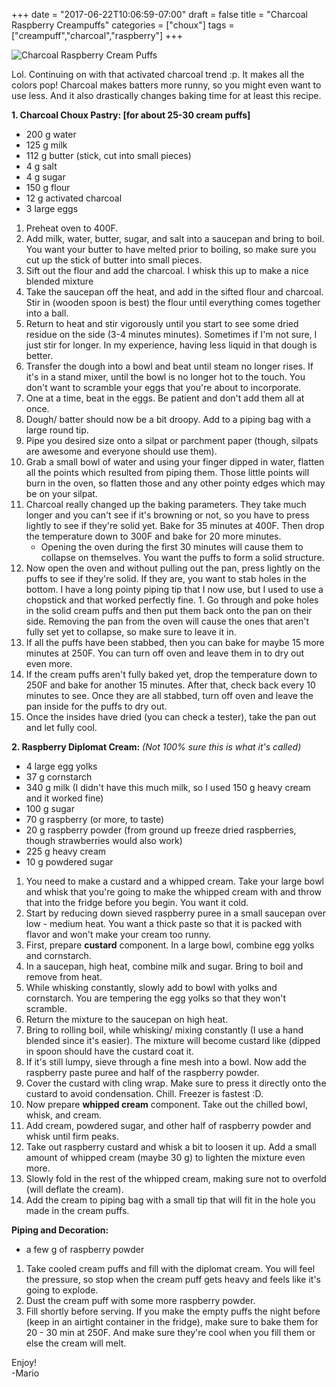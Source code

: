 +++
date = "2017-06-22T10:06:59-07:00"
draft = false
title = "Charcoal Raspberry Creampuffs"
categories = ["choux"]
tags = ["creampuff","charcoal","raspberry"]
+++

![Charcoal Raspberry Cream Puffs](https://farm5.staticflickr.com/4259/35321096582_ac41da8609_h.jpg)

Lol. Continuing on with that activated charcoal trend :p. It makes all the colors pop! Charcoal makes batters more runny, so you might even want to use less. And it also drastically changes baking time for at least this recipe.
 
**1. Charcoal Choux Pastry: [for about 25-30 cream puffs]**  

- 200 g water  
- 125 g milk  
- 112 g butter (stick, cut into small pieces)  
- 4 g salt  
- 4 g sugar  
- 150 g flour 
- 12 g activated charcoal 
- 3 large eggs  

1. Preheat oven to 400F.  
2. Add milk, water, butter, sugar, and salt into a saucepan and bring to boil. You want your butter to have melted prior to boiling, so make sure you cut up the stick of butter into small pieces.  
3. Sift out the flour and add the charcoal. I whisk this up to make a nice blended mixture
4. Take the saucepan off the heat, and add in the sifted flour and charcoal. Stir in (wooden spoon is best) the flour until everything comes together into a ball.  
5. Return to heat and stir vigorously until you start to see some dried residue on the side (3-4 minutes minutes). Sometimes if I'm not sure, I just stir for longer. In my experience, having less liquid in that dough is better.  
6. Transfer the dough into a bowl and beat until steam no longer rises. If it's in a stand mixer, until the bowl is no longer hot to the touch. You don't want to scramble your eggs that you're about to incorporate.    
7. One at a time, beat in the eggs. Be patient and don't add them all at once.  
8. Dough/ batter should now be a bit droopy. Add to a piping bag with a large round tip.  
8. Pipe you desired size onto a silpat or parchment paper (though, silpats are awesome and everyone should use them).  
9. Grab a small bowl of water and using your finger dipped in water, flatten all the points which resulted from piping them. Those little points will burn in the oven, so flatten those and any other pointy edges which may be on your silpat.  
10. Charcoal really changed up the baking parameters. They take much longer and you can't see if it's browning or not, so you have to press lightly to see if they're solid yet. Bake for 35 minutes at 400F. Then drop the temperature down to 300F and bake for 20 more minutes. 
    - Opening the oven during the first 30 minutes will cause them to collapse on themselves. You want the puffs to form a solid structure. 
11. Now open the oven and without pulling out the pan, press lightly on the puffs to see if they're solid. If they are, you want to stab holes in the bottom. I have a long pointy piping tip that I now use, but I used to use a chopstick and that worked perfectly fine. 1. Go through and poke holes in the solid cream puffs and then put them back onto the pan on their side. Removing the pan from the oven will cause the ones that aren't fully set yet to collapse, so make sure to leave it in. 
12. If all the puffs have been stabbed, then you can bake for maybe 15 more minutes at 250F. You can turn off oven and leave them in to dry out even more. 
13. If the cream puffs aren't fully baked yet, drop the temperature down to 250F and bake for another 15 minutes. After that, check back every 10 minutes to see. Once they are all stabbed, turn off oven and leave the pan inside for the puffs to dry out.
13. Once the insides have dried (you can check a tester), take the pan out and let fully cool.

**2. Raspberry Diplomat Cream:** *(Not 100% sure this is what it's called)*

- 4 large egg yolks
- 37 g cornstarch
- 340 g milk (I didn't have this much milk, so I used 150 g heavy cream and it worked fine)
- 100 g sugar
- 70 g raspberry (or more, to taste) 
- 20 g raspberry powder (from ground up freeze dried raspberries, though strawberries would also work)
- 225 g heavy cream
- 10 g powdered sugar

1. You need to make a custard and a whipped cream. Take your large bowl and whisk that you're going to make the whipped cream with and throw that into the fridge before you begin. You want it cold.
2. Start by reducing down sieved raspberry puree in a small saucepan over low - medium heat. You want a thick paste so that it is packed with flavor and won't make your cream too runny. 
3. First, prepare **custard** component. In a large bowl, combine egg yolks and cornstarch.
4. In a saucepan, high heat, combine milk and sugar. Bring to boil and remove from heat.
5. While whisking constantly, slowly add to bowl with yolks and cornstarch. You are tempering the egg yolks so that they won't scramble.
6. Return the mixture to the saucepan on high heat.
7. Bring to rolling boil, while whisking/ mixing constantly (I use a hand blended since it's easier). The mixture will become custard like (dipped in spoon should have the custard coat it.
8. If it's still lumpy, sieve through a fine mesh into a bowl. Now add the raspberry paste puree and half of the raspberry powder.
9. Cover the custard with cling wrap. Make sure to press it directly onto the custard to avoid condensation. Chill. Freezer is fastest :D.
10. Now prepare **whipped cream** component. Take out the chilled bowl, whisk, and cream. 
11. Add cream, powdered sugar, and other half of raspberry powder and whisk until firm peaks.
12. Take out raspberry custard and whisk a bit to loosen it up. Add a small amount of whipped cream (maybe 30 g) to lighten the mixture even more.
13. Slowly fold in the rest of the whipped cream, making sure not to overfold (will deflate the cream).
14. Add the cream to piping bag with a small tip that will fit in the hole you made in the cream puffs.

**Piping and Decoration:**

- a few g of raspberry powder

1. Take cooled cream puffs and fill with the diplomat cream. You will feel the pressure, so stop when the cream puff gets heavy and feels like it's going to explode. 
2. Dust the cream puff with some more raspberry powder.
3. Fill shortly before serving. If you make the empty puffs the night before (keep in an airtight container in the fridge), make sure to bake them for 20 - 30 min at 250F. And make sure they're cool when you fill them or else the cream will melt.

Enjoy!  
-Mario